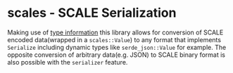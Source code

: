 # scales - SCALE Serialization

Making use of [type information](https://github.com/paritytech/scale-info) this library allows for conversion of SCALE encoded data(wrapped in a `scales::Value`) to any format that implements `Serialize` including dynamic types like `serde_json::Value` for example. The opposite conversion of arbitrary data(e.g. JSON) to SCALE binary format is also possible with the `serializer` feature.
